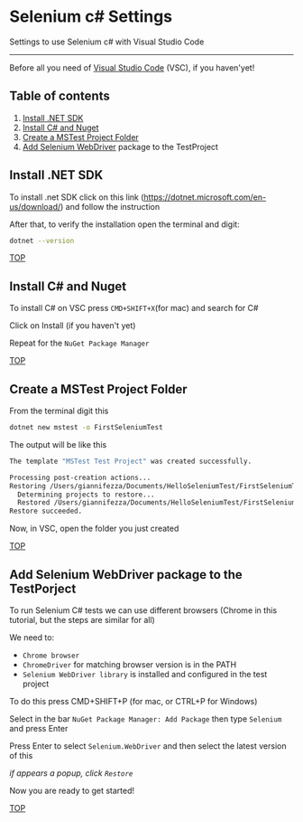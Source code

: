 # Selenium c# Settings
Settings to use Selenium c# with Visual Studio Code
***
Before all you need of [Visual Studio Code](https://code.visualstudio.com/download) (VSC), if you haven'yet!

## Table of contents
1. [Install .NET SDK](#install-net-sdk)
2. [Install C# and Nuget](#install-c#-and-nuget)
3. [Create a MSTest Project Folder](#create-project-folder)
4. [Add Selenium WebDriver](#add-selenium-webdriver) package to the TestProject

## Install .NET SDK
To install .net SDK click on this link (https://dotnet.microsoft.com/en-us/download/) and follow the instruction

After that, to verify the installation open the terminal and digit:

```bash
dotnet --version
```

[TOP](#table-of-contents)

## Install C# and Nuget
To install C# on VSC press `CMD+SHIFT+X`(for mac) and search for C#

Click on Install (if you haven't yet)


Repeat for the `NuGet Package Manager`

[TOP](#table-of-contents)

## Create a MSTest Project Folder
From the terminal digit this

```bash
dotnet new mstest -o FirstSeleniumTest
```

The output will be like this

```bash
The template "MSTest Test Project" was created successfully.

Processing post-creation actions...
Restoring /Users/giannifezza/Documents/HelloSeleniumTest/FirstSeleniumTest.csproj:
  Determining projects to restore...
  Restored /Users/giannifezza/Documents/HelloSeleniumTest/FirstSeleniumTest.csproj (in 233 ms).
Restore succeeded.
```
Now, in VSC, open the folder you just created

[TOP](#table-of-contents)

## Add Selenium WebDriver package to the TestPorject
To run Selenium C# tests we can use different browsers (Chrome in this tutorial, but the steps are similar for all)

We need to:

- `Chrome browser`
- `ChromeDriver` for matching browser version is in the PATH
- `Selenium WebDriver library` is installed and configured in the test project

To do this press CMD+SHIFT+P (for mac, or CTRL+P for Windows)

Select in the bar `NuGet Package Manager: Add Package` then type `Selenium` and press Enter

Press Enter to select `Selenium.WebDriver` and then select the latest version of this

_if appears a popup, click `Restore`_

Now you are ready to get started!

[TOP](#table-of-contents)
